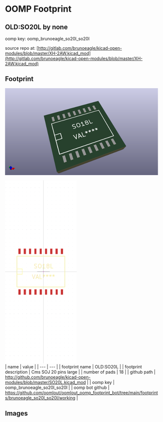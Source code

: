 # OOMP Footprint  
## OLD:SO20L  by none  
  
oomp key: oomp_brunoeagle_so20l_so20l  
  
source repo at: [http://gitlab.com/brunoeagle/kicad-open-modules/blob/master/XH-2AW.kicad_mod](http://gitlab.com/brunoeagle/kicad-open-modules/blob/master/XH-2AW.kicad_mod)  
## Footprint  
  
[![working_kicad_pcb_3d.png](working_kicad_pcb_3d_600.png)](working_kicad_pcb_3d.png)  
  
[![working.png](working_600.png)](working.png)  
| name | value | 
| --- | --- | 
| footprint name | OLD:SO20L | 
| footprint description | Cms SOJ 20 pins large | 
| number of pads | 18 | 
| github path | http://github.com/brunoeagle/kicad-open-modules/blob/master/SO20L.kicad_mod | 
| oomp key | oomp_brunoeagle_so20l_so20l | 
| oomp bot github | https://github.com/oomlout/oomlout_oomp_footprint_bot/tree/main/footprints/brunoeagle_so20l_so20l/working | 
## Images  
